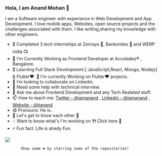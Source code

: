 ### Hola, I am Anand Mohan 👋

I am a Software engineer with experiance in Web Development and App Development. I love mobile apps, Websites, open source projects and the challenges associated with them. I like writing,sharing my knowledge with other engineers.

- 🎖 Completed 3 tech internships at Zenrays 🎥, Bankonites 🚗 and WERP india 📺
- 🌱 I'm Currently Working as Frontend Developer at Accoladez® , Bangalore.
- 🎖  Learning Full Stack Development.[ JavaScript,React, Mongo, Nodejs] & Flutter❤️.
  🌱 I’m currently Working on Flutter❤️ projects.
- 👯 I’m looking to collaborate on Linkedin.
- 🤔 Need some help with technical interview.
- 💬 Ask me about Frontend Development and any Tech Realated stuff.
- 📫 How to reach me: [Twitter - @iamanand](https://twitter.com/AnandMo00714761) , [Linkedin - @iamanand](https://www.linkedin.com/in/anand-mohan-126946169/) , [Website - @itanand](https://itanand.github.io/)
- 😄 Pronouns: He is..
- 💭 Let's get to know each other 🌟
- 💡 Want to know what's I'm working on ❓❗️ Click here 💎
- ⚡ Fun fact: Life is alredy Fun.
                    

<img src="https://github-readme-stats.vercel.app/api?username=itanand&&show_icons=true&title_color=ffffff&icon_color=bb2acf&text_color=daf7dc&bg_color=151515">



           Show some ❤️ by starring some of the repositories!
